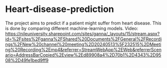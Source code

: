 # Heart-disease-prediction
The project aims to predict if a patient might suffer from heart disease. This is done by comparing different machine-learning models.
Video:
https://nileuniversity.sharepoint.com/sites/ganna/_layouts/15/stream.aspx?id=%2Fsites%2Fganna%2FShared%20Documents%2FGeneral%2FRecordings%2FNew%20channel%20meeting%2D20240513%5F232515%2DMeeting%20Recording%2Emp4&referrer=StreamWebApp%2EWeb&referrerScenario=AddressBarCopied%2Eview%2Ed89908a4%2D70b1%2D4343%2D9508%2D49fe1bed9ff9
